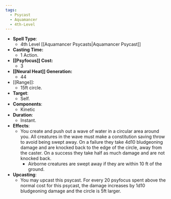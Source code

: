 ```yaml
---
tags:
  - Psycast
  - Aquamancer
  - 4th-Level
---
```

- **Spell Type**:
	- 4th Level [[Aquamancer Psycasts|Aquamancer Psycast]]
- **Casting Time:**
	- 1 Action.
- **[[Psyfocus]] Cost:**
	- 3
- **[[Neural Heat]] Generation:**
	- 44
- [[Range]]:
	- 15ft circle.
- **Target**:
	- Self.
- **Components**:
	- Kinetic
- **Duration**:
	- Instant.
- **Effects**:
	- You create and push out a wave of water in a circular area around you. All creatures in the wave must make a constitution saving throw to avoid being swept away. On a failure they take 4d10 bludgeoning damage and are knocked back to the edge of the circle, away from the caster. On a success they take half as much damage and are not knocked back.
		- Airborne creatures are swept away if they are within 10 ft of the ground.
- **Upcasting**:
	- You may upcast this psycast. For every 20 psyfocus spent above the normal cost for this psycast, the damage increases by 1d10 bludgeoning damage and the circle is 5ft larger. 
